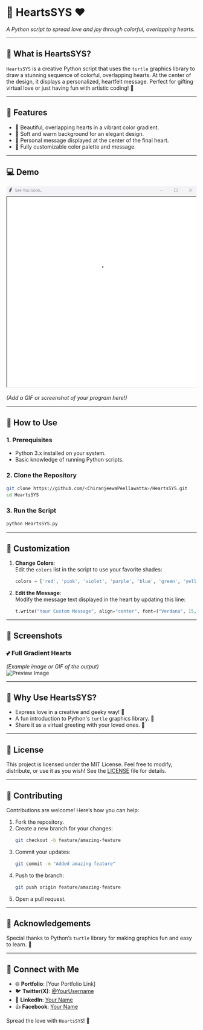 
# 🌈 HeartsSYS ❤️  
_A Python script to spread love and joy through colorful, overlapping hearts._

---

## 🎨 **What is HeartsSYS?**
`HeartsSYS` is a creative Python script that uses the `turtle` graphics library to draw a stunning sequence of colorful, overlapping hearts. At the center of the design, it displays a personalized, heartfelt message. Perfect for gifting virtual love or just having fun with artistic coding! 💖

---

## 🌟 **Features**
- 💜 Beautiful, overlapping hearts in a vibrant color gradient.
- 🌸 Soft and warm background for an elegant design.
- 📝 Personal message displayed at the center of the final heart.
- 🎨 Fully customizable color palette and message.

---

## 💻 **Demo**

![Demo Preview](https://github.com/ChiranjeewaPeellawatta/HeartsSYS/blob/main/HeartsSYS.gif?raw=true)


*(Add a GIF or screenshot of your program here!)*

---

## 🚀 **How to Use**

### **1. Prerequisites**
- Python 3.x installed on your system.
- Basic knowledge of running Python scripts.

### **2. Clone the Repository**
```bash
git clone https://github.com/<ChiranjeewaPeellawatta>/HeartsSYS.git
cd HeartsSYS
```

### **3. Run the Script**
```bash
python HeartsSYS.py
```

---

## 🎯 **Customization**
1. **Change Colors**:  
   Edit the `colors` list in the script to use your favorite shades:  
   ```python
   colors = ['red', 'pink', 'violet', 'purple', 'blue', 'green', 'yellow']
   ```
2. **Edit the Message**:  
   Modify the message text displayed in the heart by updating this line:  
   ```python
   t.write("Your Custom Message", align="center", font=("Verdana", 15, "bold"))
   ```

---

## 📸 **Screenshots**

### 💕 **Full Gradient Hearts**  
*(Example image or GIF of the output)*  
![Preview Image]([https://github.com/ChiranjeewaPeellawatta/HeartsSYS/blob/main/HeartsSYS.gif?raw=true)

---

## 🌈 **Why Use HeartsSYS?**
- Express love in a creative and geeky way! 🧡
- A fun introduction to Python's `turtle` graphics library. 🐢
- Share it as a virtual greeting with your loved ones. 💌

---

## 📜 **License**
This project is licensed under the MIT License. Feel free to modify, distribute, or use it as you wish! See the [LICENSE](LICENSE) file for details.

---

## 🤝 **Contributing**
Contributions are welcome! Here’s how you can help:
1. Fork the repository.
2. Create a new branch for your changes:  
   ```bash
   git checkout -b feature/amazing-feature
   ```
3. Commit your updates:  
   ```bash
   git commit -m "Added amazing feature"
   ```
4. Push to the branch:  
   ```bash
   git push origin feature/amazing-feature
   ```
5. Open a pull request.

---

## 🌟 **Acknowledgements**
Special thanks to Python’s `turtle` library for making graphics fun and easy to learn. 🎉

---

## 💌 **Connect with Me**
- 🌐 **Portfolio**: [Your Portfolio Link]
- 🐦 **Twitter(X)**: [@YourUsername](https://twitter.com/YourUsername)
- 👔 **LinkedIn**: [Your Name](https://linkedin.com/in/YourName)
- 👍 **Facebook**: [Your Name](https://linkedin.com/in/YourName)

Spread the love with `HeartsSYS`! 💝  

